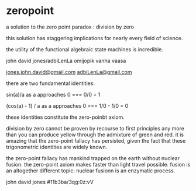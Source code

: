 # zeropoint
a solution to the zero point paradox : division by zero

this solution has staggering implications for nearly every field of science.

the utility of the functional algebraic state machines is incredible.

john david jones/adbiLenLa omijopik
vanha vaasa


jones.john.david@gmail.com
adbiLenLa@gmail.com

there are two fundamental identities:

sin(a)/a as a approaches 0 === 0/0 = 1

(cos(a) - 1) / a as a approaches 0 === 1/0 - 1/0 = 0

these identities constitute the zero-poinbt axiom.

division by zero cannot be proven by recourse to first principles any more than you can
produce yellow through the admixture of green and red.  it is amazing that the zero-point fallacy 
has persisted, given the fact that these trigonometric identities are widely known.

the zero-point fallacy has mankind trapped  on the earth without nuclear fusion.  the zero-point axiom makes
faster than light travel possible.  fusion is an altogether different topic: nuclear fusionn is an
enzymatic process.  

john david jones
#11b3ba/3qg:0z:vV


